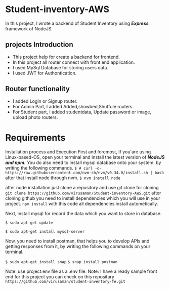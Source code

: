 # Student-inventory-AWS

In this project, I wrote a backend of Student Inventory using ***Express*** framework of NodeJS. 

## projects Introduction
- This project help for create a backend for frontend.
- In this project all router connect with front end application.
- I used MySql Database for storing users data.
- I used JWT for Authontication. 

## Router functionality
- I added Login or Signup router.
- For Admin Part, I added Added,showbed,Shuffule routers.
- For Student part, I added studentdata, Update password or image, upload photo routers.

   
# Requirements
Installation process and Execution
First and foremost, If you'are using Linux-based-OS, open your terminal and install the latest version of ***NodeJS and npm.***  You do also need to install mysql database onto your system. by writing the following commands.
```$ # curl -o- https://raw.githubusercontent.com/nvm-sh/nvm/v0.34.0/install.sh | bash```
after that install node through nvm.
```$ nvm install node```

after node installation just clone a repository and use git clone for cloning
```git clone https://github.com/virusaman/Student-inventory-AWS.git```
after cloning github you need to install dependencies which you will use in your project.
```npm install``` with this code all dependencies install autometically.

Next, install mysql for record the data which you want to store in database.

```$ sudo apt-get update```

```$ sudo apt-get install mysql-server```

Now, you need to install postman, that helps you to develop APIs and getting responses from it, by writing the following commands on your terminal.

```$ sudo apt-get install snap```
```$ snap install postman```

Note: use project.env file as a .env file.
Note: I have a ready sample front end for this project you can check on this repositary ```https://github.com/virusaman/student-inventory-fe.git```

